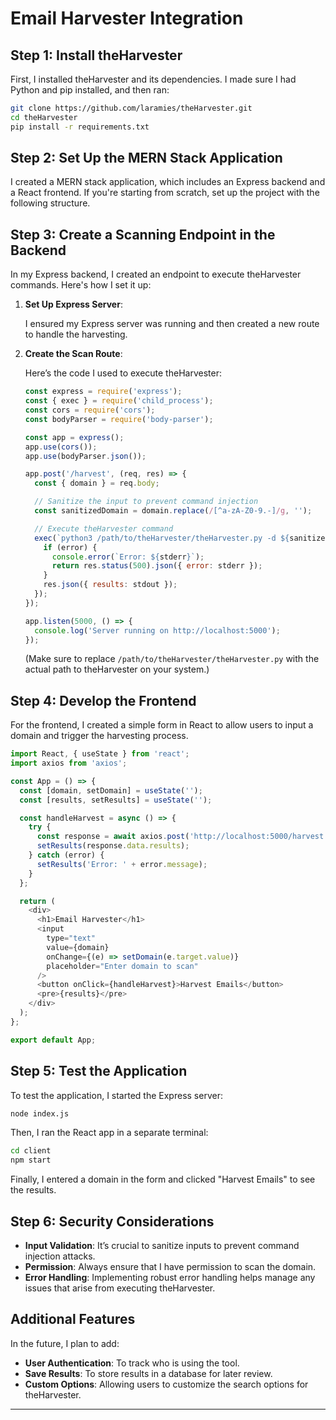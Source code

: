 

# Email Harvester Integration 



## Step 1: Install theHarvester

First, I installed theHarvester and its dependencies. I made sure I had Python and pip installed, and then ran:

```bash
git clone https://github.com/laramies/theHarvester.git
cd theHarvester
pip install -r requirements.txt
```

## Step 2: Set Up the MERN Stack Application

I created a MERN stack application, which includes an Express backend and a React frontend. If you're starting from scratch, set up the project with the following structure.

## Step 3: Create a Scanning Endpoint in the Backend

In my Express backend, I created an endpoint to execute theHarvester commands. Here's how I set it up:

1. **Set Up Express Server**:

   I ensured my Express server was running and then created a new route to handle the harvesting.

2. **Create the Scan Route**:

   Here’s the code I used to execute theHarvester:

   ```javascript
   const express = require('express');
   const { exec } = require('child_process');
   const cors = require('cors');
   const bodyParser = require('body-parser');

   const app = express();
   app.use(cors());
   app.use(bodyParser.json());

   app.post('/harvest', (req, res) => {
     const { domain } = req.body;

     // Sanitize the input to prevent command injection
     const sanitizedDomain = domain.replace(/[^a-zA-Z0-9.-]/g, '');

     // Execute theHarvester command
     exec(`python3 /path/to/theHarvester/theHarvester.py -d ${sanitizedDomain} -b all`, (error, stdout, stderr) => {
       if (error) {
         console.error(`Error: ${stderr}`);
         return res.status(500).json({ error: stderr });
       }
       res.json({ results: stdout });
     });
   });

   app.listen(5000, () => {
     console.log('Server running on http://localhost:5000');
   });
   ```

   (Make sure to replace `/path/to/theHarvester/theHarvester.py` with the actual path to theHarvester on your system.)

## Step 4: Develop the Frontend

For the frontend, I created a simple form in React to allow users to input a domain and trigger the harvesting process.

```javascript
import React, { useState } from 'react';
import axios from 'axios';

const App = () => {
  const [domain, setDomain] = useState('');
  const [results, setResults] = useState('');

  const handleHarvest = async () => {
    try {
      const response = await axios.post('http://localhost:5000/harvest', { domain });
      setResults(response.data.results);
    } catch (error) {
      setResults('Error: ' + error.message);
    }
  };

  return (
    <div>
      <h1>Email Harvester</h1>
      <input
        type="text"
        value={domain}
        onChange={(e) => setDomain(e.target.value)}
        placeholder="Enter domain to scan"
      />
      <button onClick={handleHarvest}>Harvest Emails</button>
      <pre>{results}</pre>
    </div>
  );
};

export default App;
```

## Step 5: Test the Application

To test the application, I started the Express server:

```bash
node index.js
```

Then, I ran the React app in a separate terminal:

```bash
cd client
npm start
```

Finally, I entered a domain in the form and clicked "Harvest Emails" to see the results.

## Step 6: Security Considerations

- **Input Validation**: It’s crucial to sanitize inputs to prevent command injection attacks.
- **Permission**: Always ensure that I have permission to scan the domain.
- **Error Handling**: Implementing robust error handling helps manage any issues that arise from executing theHarvester.

## Additional Features

In the future, I plan to add:
- **User Authentication**: To track who is using the tool.
- **Save Results**: To store results in a database for later review.
- **Custom Options**: Allowing users to customize the search options for theHarvester.

---
